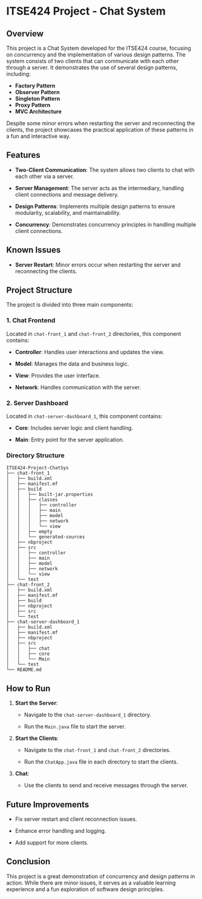 # ITSE424 Project - Chat System

## Overview

This project is a Chat System developed for the ITSE424 course, focusing on concurrency and the implementation of various design patterns. The system consists of two clients that can communicate with each other through a server. It demonstrates the use of several design patterns, including:

- **Factory Pattern**
- **Observer Pattern**
- **Singleton Pattern**
- **Proxy Pattern**
- **MVC Architecture**

Despite some minor errors when restarting the server and reconnecting the clients, the project showcases the practical application of these patterns in a fun and interactive way.

## Features

- **Two-Client Communication**: The system allows two clients to chat with each other via a server.

- **Server Management**: The server acts as the intermediary, handling client connections and message delivery.

- **Design Patterns**: Implements multiple design patterns to ensure modularity, scalability, and maintainability.

- **Concurrency**: Demonstrates concurrency principles in handling multiple client connections.

## Known Issues

- **Server Restart**: Minor errors occur when restarting the server and reconnecting the clients.

## Project Structure

The project is divided into three main components:

### 1. Chat Frontend

Located in `chat-front_1` and `chat-front_2` directories, this component contains:

- **Controller**: Handles user interactions and updates the view.

- **Model**: Manages the data and business logic.

- **View**: Provides the user interface.

- **Network**: Handles communication with the server.

### 2. Server Dashboard

Located in `chat-server-dashboard_1`, this component contains:

- **Core**: Includes server logic and client handling.

- **Main**: Entry point for the server application.

### Directory Structure

```plaintext
ITSE424-Project-ChatSys
├── chat-front_1
│   ├── build.xml
│   ├── manifest.mf
│   ├── build
│   │   ├── built-jar.properties
│   │   ├── classes
│   │   │   ├── controller
│   │   │   ├── main
│   │   │   ├── model
│   │   │   ├── network
│   │   │   └── view
│   │   ├── empty
│   │   └── generated-sources
│   ├── nbproject
│   ├── src
│   │   ├── controller
│   │   ├── main
│   │   ├── model
│   │   ├── network
│   │   └── view
│   └── test
├── chat-front_2
│   ├── build.xml
│   ├── manifest.mf
│   ├── build
│   ├── nbproject
│   ├── src
│   └── test
├── chat-server-dashboard_1
│   ├── build.xml
│   ├── manifest.mf
│   ├── nbproject
│   ├── src
│   │   ├── chat
│   │   ├── core
│   │   └── Main
│   └── test
└── README.md
```

## How to Run

1. **Start the Server**:

   - Navigate to the `chat-server-dashboard_1` directory.

   - Run the `Main.java` file to start the server.

2. **Start the Clients**:

   - Navigate to the `chat-front_1` and `chat-front_2` directories.

   - Run the `ChatApp.java` file in each directory to start the clients.

3. **Chat**:

   - Use the clients to send and receive messages through the server.

## Future Improvements

- Fix server restart and client reconnection issues.

- Enhance error handling and logging.

- Add support for more clients.

## Conclusion

This project is a great demonstration of concurrency and design patterns in action. While there are minor issues, it serves as a valuable learning experience and a fun exploration of software design principles.
